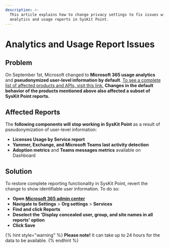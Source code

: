 ```yaml
---
description: >-
  This article explains how to change privacy settings to fix issues with
  analytics and usage reports in SysKit Point.
---
```


# Analytics and Usage Report Issues

## Problem

On September 1st, Microsoft changed to **Microsoft 365 usage analytics** and **pseudonymized user-level information by default**. [To see a complete list of affected products and APIs, visit this link.](https://techcommunity.microsoft.com/t5/microsoft-365-blog/privacy-changes-to-microsoft-365-usage-analytics/ba-p/2694137) **Changes in the default behavior of the products mentioned above also affected a subset of SysKit Point reports.**

## Affected Reports

The **following components will stop working in SysKit Point** as a result of pseudonymization of user-level information:

* **Licenses Usage by Service report**
* **Yammer, Exchange, and Microsoft Teams last activity detection**
* **Adoption metrics** and **Teams messages metrics** available on Dashboard

## Solution

To restore complete reporting functionality in SysKit Point, revert the change to show identifiable user information. To do so:

* **Open** [**Microsoft 365 admin center**](https://admin.microsoft.com/)
* **Navigate to Settings** > **Org settings** > **Services**
* **Find and click Reports**
* **Deselect the 'Display concealed user, group, and site names in all reports' option**
* **Click Save**

{% hint style="warning" %}
**Please note!** It can take up to 24 hours for the data to be available.
{% endhint %}
